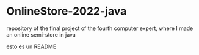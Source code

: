 # OnlineStore-2022-java
repository of the final project of the fourth computer expert, where I made an online semi-store in java


esto es un README

